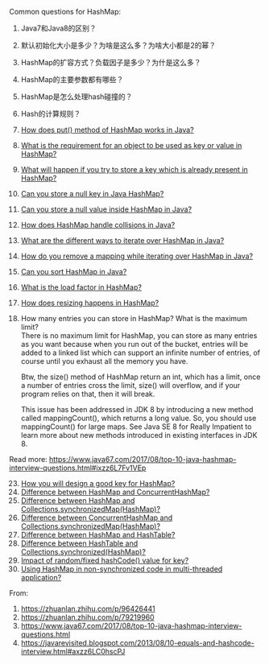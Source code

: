Common questions for HashMap:
1. Java7和Java8的区别？
2. 默认初始化大小是多少？为啥是这么多？为啥大小都是2的幂？
3. HashMap的扩容方式？负载因子是多少？为什是这么多？
4. HashMap的主要参数都有哪些？
5. HashMap是怎么处理hash碰撞的？
6. Hash的计算规则？
7. [How does put() method of HashMap works in Java?](https://www.java67.com/2013/06/how-get-method-of-hashmap-or-hashtable-works-internally.html)
8.  [What is the requirement for an object to be used as key or value in HashMap?](http://javarevisited.blogspot.com//2013/08/10-equals-and-hashcode-interview.html)
9.  [What will happen if you try to store a key which is already present in HashMap?](http://www.java67.com/2013/02/10-examples-of-hashmap-in-java-programming-tutorial.html)
10. [Can you store a null key in Java HashMap?](http://javarevisited.blogspot.sg/2011/02/how-hashmap-works-in-java.html)
11. [Can you store a null value inside HashMap in Java?](http://www.java67.com/2016/08/difference-between-hashmap-and-IdentityHashMap-in-java.html)
12. [How does HashMap handle collisions in Java?](http://javarevisited.blogspot.sg/2016/01/how-does-java-hashmap-or-linkedhahsmap-handles.html)
13. [What are the different ways to iterate over HashMap in Java?](https://javarevisited.blogspot.sg/2011/12/how-to-traverse-or-loop-hashmap-in-java.html)
14. [How do you remove a mapping while iterating over HashMap in Java?](http://www.java67.com/2017/06/how-to-remove-entry-keyvalue-from-HashMap-in-java.html)
15. [Can you sort HashMap in Java?](https://javarevisited.blogspot.com/2017/09/java-8-sorting-hashmap-by-values-in.html)
16. [What is the load factor in HashMap?](http://www.java67.com/2014/07/21-frequently-asked-java-interview-questions-answers.html)
17. [How does resizing happens in HashMap?](http://www.java67.com/2012/09/top-10-tricky-java-interview-questions-answers.html)
18. How many entries you can store in HashMap? What is the maximum limit?<br>
    There is no maximum limit for HashMap, you can store as many entries as you want because when you run out of the bucket, entries will be added to a linked list which can support an infinite number of entries, of course until you exhaust all the memory you have.

    Btw, the size() method of HashMap return an int, which has a limit, once a number of entries cross the limit, size() will overflow, and if your program relies on that, then it will break.

    This issue has been addressed in JDK 8 by introducing a new method called mappingCount(), which returns a long value. So, you should use mappingCount() for large maps. See Java SE 8 for Really Impatient to learn more about new methods introduced in existing interfaces in JDK 8.

Read more: https://www.java67.com/2017/08/top-10-java-hashmap-interview-questions.html#ixzz6L7Fv1VEp

23. [How you will design a good key for HashMap?](https://howtodoinjava.com/interview-questions/hashmap-concurrenthashmap-interview-questions/#1)
24. [Difference between HashMap and ConcurrentHashMap?](https://howtodoinjava.com/interview-questions/hashmap-concurrenthashmap-interview-questions/#2)
25. [Difference between HashMap and Collections.synchronizedMap(HashMap)?](https://howtodoinjava.com/interview-questions/hashmap-concurrenthashmap-interview-questions/#3)
26. [Difference between ConcurrentHashMap and Collections.synchronizedMap(HashMap)?](https://howtodoinjava.com/interview-questions/hashmap-concurrenthashmap-interview-questions/#4)
27. [Difference between HashMap and HashTable?](https://howtodoinjava.com/interview-questions/hashmap-concurrenthashmap-interview-questions/#5)
28. [Difference between HashTable and Collections.synchronized(HashMap)?](https://howtodoinjava.com/interview-questions/hashmap-concurrenthashmap-interview-questions/#5)
29. [Impact of random/fixed hashCode() value for key?](https://howtodoinjava.com/interview-questions/hashmap-concurrenthashmap-interview-questions/#6)
30. [Using HashMap in non-synchronized code in multi-threaded application?](https://howtodoinjava.com/interview-questions/hashmap-concurrenthashmap-interview-questions/#7)



From:
1. https://zhuanlan.zhihu.com/p/96426441
2. https://zhuanlan.zhihu.com/p/79219960
3. https://www.java67.com/2017/08/top-10-java-hashmap-interview-questions.html
4. https://javarevisited.blogspot.com/2013/08/10-equals-and-hashcode-interview.html#axzz6LC0hscPJ